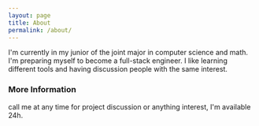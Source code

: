 ```yaml
---
layout: page
title: About
permalink: /about/
---
```


I'm currently in my junior of the joint major in computer science and math. I'm preparing myself to become a full-stack engineer. I like learning different tools and having discussion people with the same interest.

### More Information
call me at any time for project discussion or anything interest, I'm available 24h.
